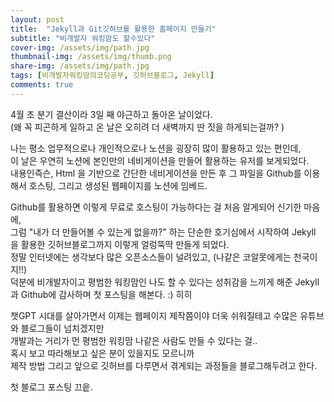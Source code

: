 ```yaml
---
layout: post
title:  "Jekyll과 Git깃허브를 활용한 홈페이지 만들기"
subtitle: "비개발자 워킹맘도 할수있다"
cover-img: /assets/img/path.jpg
thumbnail-img: /assets/img/thumb.png
share-img: /assets/img/path.jpg
tags: [비개발자워킹맘의코딩공부, 깃허브블로그, Jekyll]
comments: true
---
```


4월 초 분기 결산이라 3일 째 야근하고 돌아온 날이었다. <br>
(왜 꼭 피곤하게 일하고 온 날은 오히려 더 새벽까지 딴 짓을 하게되는걸까? )

나는 평소 업무적으로나 개인적으로나 노션을 굉장히 많이 활용하고 있는 편인데, <br>
이 날은 우연히 노션에 본인만의 네비게이션을 만들어 활용하는 유저를 보게되었다.<br>
내용인즉슨, Html 을 기반으로 간단한 네비게이션을 만든 후 그 파일을 Github를 이용해서 호스팅, 그리고 생성된 웹페이지를 노션에 임베드. <br>

Github를 활용하면 이렇게 무료로 호스팅이 가능하다는 걸 처음 알게되어 신기한 마음에, <br>
그럼 "내가 더 만들어볼 수 있는게 없을까?" 하는 단순한 호기심에서 시작하여 Jekyll 을 활용한 깃허브블로그까지 이렇게 얼렁뚝딱 만들게 되었다.  <br> 
정말 인터넷에는 생각보다 많은 오픈소스들이 널려있고, (나같은 코알못에게는 천국이지!!) <br> 
덕분에 비개발자이고 평범한 워킹맘인 나도 할 수 있다는 성취감을 느끼게 해준 Jekyll과 Github에 감사하며 첫 포스팅을 해본다. :) 히히 <br> 

챗GPT 시대를 살아가면서 이제는 웹페이지 제작쯤이야 더욱 쉬워질테고 수많은 유튜브와 블로그들이 넘치겠지만 <br>
개발과는 거리가 먼 평범한 워킹맘 나같은 사람도 만들 수 있다는 걸..<br>
혹시 보고 따라해보고 싶은 분이 있을지도 모르니까 <br>
제작 방법 그리고 앞으로 깃허브를 다루면서 겪게되는 과정들을 블로그해두려고 한다. <br>

첫 블로그 포스팅 끄읕. <br>

